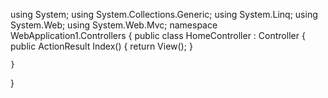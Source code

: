 
using System;
using System.Collections.Generic;
using System.Linq;
using System.Web;
using System.Web.Mvc;
namespace WebApplication1.Controllers
{
    public class HomeController : Controller
    {
        public ActionResult Index()
        {
            return View();
        }

    }
}
